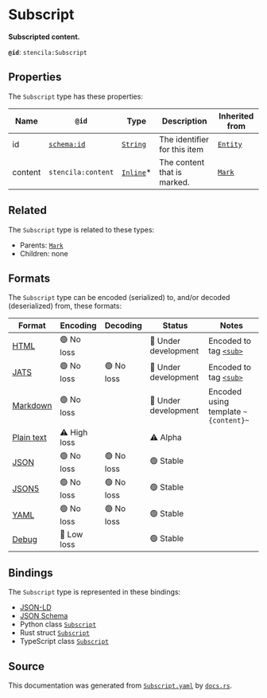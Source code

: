 # Subscript

**Subscripted content.**

**`@id`**: `stencila:Subscript`

## Properties

The `Subscript` type has these properties:

| Name    | `@id`                                | Type                                                                                              | Description                  | Inherited from                                                                                   |
| ------- | ------------------------------------ | ------------------------------------------------------------------------------------------------- | ---------------------------- | ------------------------------------------------------------------------------------------------ |
| id      | [`schema:id`](https://schema.org/id) | [`String`](https://github.com/stencila/stencila/blob/main/docs/reference/schema/data/string.md)   | The identifier for this item | [`Entity`](https://github.com/stencila/stencila/blob/main/docs/reference/schema/other/entity.md) |
| content | `stencila:content`                   | [`Inline`](https://github.com/stencila/stencila/blob/main/docs/reference/schema/prose/inline.md)* | The content that is marked.  | [`Mark`](https://github.com/stencila/stencila/blob/main/docs/reference/schema/prose/mark.md)     |

## Related

The `Subscript` type is related to these types:

- Parents: [`Mark`](https://github.com/stencila/stencila/blob/main/docs/reference/schema/prose/mark.md)
- Children: none

## Formats

The `Subscript` type can be encoded (serialized) to, and/or decoded (deserialized) from, these formats:

| Format                                                                                        | Encoding         | Decoding     | Status                 | Notes                                                                                                |
| --------------------------------------------------------------------------------------------- | ---------------- | ------------ | ---------------------- | ---------------------------------------------------------------------------------------------------- |
| [HTML](https://github.com/stencila/stencila/blob/main/docs/reference/formats/html.md)         | 🟢 No loss        |              | 🚧 Under development    | Encoded to tag [`<sub>`](https://developer.mozilla.org/en-US/docs/Web/HTML/Element/sub)              |
| [JATS](https://github.com/stencila/stencila/blob/main/docs/reference/formats/jats.md)         | 🟢 No loss        | 🟢 No loss    | 🚧 Under development    | Encoded to tag [`<sub>`](https://jats.nlm.nih.gov/articleauthoring/tag-library/1.3/element/sub.html) |
| [Markdown](https://github.com/stencila/stencila/blob/main/docs/reference/formats/markdown.md) | 🟢 No loss        |              | 🚧 Under development    | Encoded using template `~{content}~`                                                                 |
| [Plain text](https://github.com/stencila/stencila/blob/main/docs/reference/formats/text.md)   | ⚠️ High loss     |              | ⚠️ Alpha               |                                                                                                      |
| [JSON](https://github.com/stencila/stencila/blob/main/docs/reference/formats/json.md)         | 🟢 No loss        | 🟢 No loss    | 🟢 Stable               |                                                                                                      |
| [JSON5](https://github.com/stencila/stencila/blob/main/docs/reference/formats/json5.md)       | 🟢 No loss        | 🟢 No loss    | 🟢 Stable               |                                                                                                      |
| [YAML](https://github.com/stencila/stencila/blob/main/docs/reference/formats/yaml.md)         | 🟢 No loss        | 🟢 No loss    | 🟢 Stable               |                                                                                                      |
| [Debug](https://github.com/stencila/stencila/blob/main/docs/reference/formats/debug.md)       | 🔷 Low loss       |              | 🟢 Stable               |                                                                                                      |

## Bindings

The `Subscript` type is represented in these bindings:

- [JSON-LD](https://stencila.dev/Subscript.jsonld)
- [JSON Schema](https://stencila.dev/Subscript.schema.json)
- Python class [`Subscript`](https://github.com/stencila/stencila/blob/main/python/stencila/types/subscript.py)
- Rust struct [`Subscript`](https://github.com/stencila/stencila/blob/main/rust/schema/src/types/subscript.rs)
- TypeScript class [`Subscript`](https://github.com/stencila/stencila/blob/main/typescript/src/types/Subscript.ts)

## Source

This documentation was generated from [`Subscript.yaml`](https://github.com/stencila/stencila/blob/main/schema/Subscript.yaml) by [`docs.rs`](https://github.com/stencila/stencila/blob/main/rust/schema-gen/src/docs.rs).